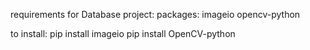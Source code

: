 

requirements for Database project:
packages: 
    imageio
    opencv-python

to install:
    pip install imageio
    pip install OpenCV-python
